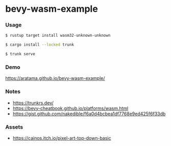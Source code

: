 # bevy-wasm-example

### Usage

```bash
$ rustup target install wasm32-unknown-unknown

$ cargo install --locked trunk

$ trunk serve
```

### Demo

https://aratama.github.io/bevy-wasm-example/

### Notes

- https://trunkrs.dev/
- https://bevy-cheatbook.github.io/platforms/wasm.html
- https://gist.github.com/nakedible/f6a0d4bcbea1df7768e9ed425f6f33db

### Assets

- https://cainos.itch.io/pixel-art-top-down-basic